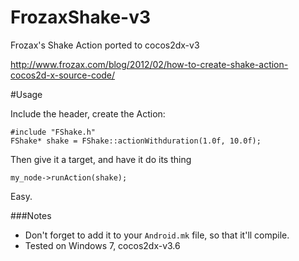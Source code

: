 # FrozaxShake-v3
Frozax's Shake Action ported to cocos2dx-v3

http://www.frozax.com/blog/2012/02/how-to-create-shake-action-cocos2d-x-source-code/


#Usage

Include the header, create the Action:

    #include "FShake.h"
    FShake* shake = FShake::actionWithduration(1.0f, 10.0f);
    
Then give it a target, and have it do its thing

    my_node->runAction(shake);
  
Easy.

###Notes

* Don't forget to add it to your `Android.mk` file, so that it'll compile. 
* Tested on Windows 7, cocos2dx-v3.6
